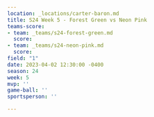 ```yaml
---
location: _locations/carter-baron.md
title: S24 Week 5 - Forest Green vs Neon Pink
teams-score:
- team: _teams/s24-forest-green.md
  score: 
- team: _teams/s24-neon-pink.md
  score: 
field: "1"
date: 2023-04-02 12:30:00 -0400
season: 24
week: 5
mvp: ''
game-ball: ''
sportsperson: ''

---
```

